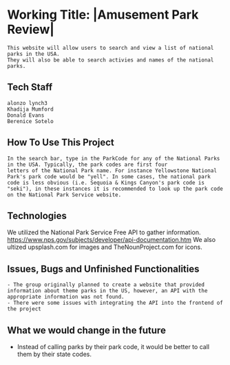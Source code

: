 # Working Title: |Amusement Park Review|
    This website will allow users to search and view a list of national parks in the USA. 
    They will also be able to search activies and names of the national parks.  
## Tech Staff
    alonzo lynch3
    Khadija Mumford
    Donald Evans
    Berenice Sotelo
## How To Use This Project 
    In the search bar, type in the ParkCode for any of the National Parks in the USA. Typically, the park codes are first four 
    letters of the National Park name. For instance Yellowstone National Park's park code would be "yell". In some cases, the national park code is less obvious (i.e. Sequoia & Kings Canyon's park code is "seki"), in these instances it is recommended to look up the park code on the National Park Service website. 
## Technologies

We utilized the National Park Service Free API to gather information. 
https://www.nps.gov/subjects/developer/api-documentation.htm
We also ultized upsplash.com for images and TheNounProject.com for icons. 

## Issues, Bugs and Unfinished Functionalities

    - The group originally planned to create a website that provided information about theme parks in the US, however, an API with the appropriate information was not found. 
    - There were some issues with integrating the API into the frontend of the project
## What we would change in the future
   - Instead of calling parks by their park code, it would be better to call them by their state codes. 
